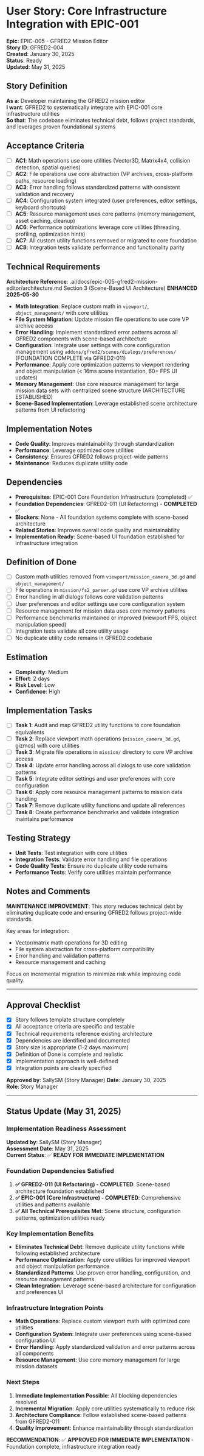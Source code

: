 # User Story: Core Infrastructure Integration with EPIC-001

**Epic**: EPIC-005 - GFRED2 Mission Editor  
**Story ID**: GFRED2-004  
**Created**: January 30, 2025  
**Status**: Ready  
**Updated**: May 31, 2025

## Story Definition
**As a**: Developer maintaining the GFRED2 mission editor  
**I want**: GFRED2 to systematically integrate with EPIC-001 core infrastructure utilities  
**So that**: The codebase eliminates technical debt, follows project standards, and leverages proven foundational systems

## Acceptance Criteria
- [ ] **AC1**: Math operations use core utilities (Vector3D, Matrix4x4, collision detection, spatial queries)
- [ ] **AC2**: File operations use core abstraction (VP archives, cross-platform paths, resource loading)
- [ ] **AC3**: Error handling follows standardized patterns with consistent validation and recovery
- [ ] **AC4**: Configuration system integrated (user preferences, editor settings, keyboard shortcuts)
- [ ] **AC5**: Resource management uses core patterns (memory management, asset caching, cleanup)
- [ ] **AC6**: Performance optimizations leverage core utilities (threading, profiling, optimization hints)
- [ ] **AC7**: All custom utility functions removed or migrated to core foundation
- [ ] **AC8**: Integration tests validate performance and functionality parity

## Technical Requirements
**Architecture Reference**: .ai/docs/epic-005-gfred2-mission-editor/architecture.md Section 3 (Scene-Based UI Architecture) **ENHANCED 2025-05-30**

- **Math Integration**: Replace custom math in `viewport/`, `object_management/` with core utilities
- **File System Migration**: Update mission file operations to use core VP archive access
- **Error Handling**: Implement standardized error patterns across all GFRED2 components with scene-based architecture
- **Configuration**: Integrate user settings with core configuration management using `addons/gfred2/scenes/dialogs/preferences/` (FOUNDATION COMPLETE via GFRED2-011)
- **Performance**: Apply core optimization patterns to viewport rendering and object manipulation (< 16ms scene instantiation, 60+ FPS UI updates)
- **Memory Management**: Use core resource management for large mission data sets with centralized scene structure (ARCHITECTURE ESTABLISHED)
- **Scene-Based Implementation**: Leverage established scene architecture patterns from UI refactoring

## Implementation Notes
- **Code Quality**: Improves maintainability through standardization
- **Performance**: Leverage optimized core utilities
- **Consistency**: Ensures GFRED2 follows project-wide patterns
- **Maintenance**: Reduces duplicate utility code

## Dependencies
- **Prerequisites**: EPIC-001 Core Foundation Infrastructure (completed) ✅  
- **Foundation Dependencies**: GFRED2-011 (UI Refactoring) - **COMPLETED** ✅  
- **Blockers**: None - All foundation systems complete with scene-based architecture  
- **Related Stories**: Improves overall code quality and maintainability  
- **Implementation Ready**: Scene-based UI foundation established for infrastructure integration

## Definition of Done
- [ ] Custom math utilities removed from `viewport/mission_camera_3d.gd` and `object_management/`
- [ ] File operations in `mission/fs2_parser.gd` use core VP archive utilities
- [ ] Error handling in all dialogs follows core validation patterns
- [ ] User preferences and editor settings use core configuration system
- [ ] Resource management for mission data uses core memory patterns
- [ ] Performance benchmarks maintained or improved (viewport FPS, object manipulation speed)
- [ ] Integration tests validate all core utility usage
- [ ] No duplicate utility code remains in GFRED2 codebase

## Estimation
- **Complexity**: Medium
- **Effort**: 2 days
- **Risk Level**: Low
- **Confidence**: High

## Implementation Tasks
- [ ] **Task 1**: Audit and map GFRED2 utility functions to core foundation equivalents
- [ ] **Task 2**: Replace viewport math operations (`mission_camera_3d.gd`, gizmos) with core utilities
- [ ] **Task 3**: Migrate file operations in `mission/` directory to core VP archive access
- [ ] **Task 4**: Update error handling across all dialogs to use core validation patterns
- [ ] **Task 5**: Integrate editor settings and user preferences with core configuration
- [ ] **Task 6**: Apply core resource management patterns to mission data handling
- [ ] **Task 7**: Remove duplicate utility functions and update all references
- [ ] **Task 8**: Create performance benchmarks and validate integration maintains performance

## Testing Strategy
- **Unit Tests**: Test integration with core utilities
- **Integration Tests**: Validate error handling and file operations
- **Code Quality Tests**: Ensure no duplicate utility code remains
- **Performance Tests**: Verify core utilities maintain performance

## Notes and Comments
**MAINTENANCE IMPROVEMENT**: This story reduces technical debt by eliminating duplicate code and ensuring GFRED2 follows project-wide standards.

Key areas for integration:
- Vector/matrix math operations for 3D editing
- File system abstraction for cross-platform compatibility
- Error handling and validation patterns
- Resource management and caching

Focus on incremental migration to minimize risk while improving code quality.

---

## Approval Checklist
- [x] Story follows template structure completely
- [x] All acceptance criteria are specific and testable
- [x] Technical requirements reference existing architecture
- [x] Dependencies are identified and documented
- [x] Story size is appropriate (1-2 days maximum)
- [x] Definition of Done is complete and realistic
- [x] Implementation approach is well-defined
- [x] Integration points are clearly specified

**Approved by**: SallySM (Story Manager) **Date**: January 30, 2025  
**Role**: Story Manager

---

## Status Update (May 31, 2025)

### Implementation Readiness Assessment
**Updated by**: SallySM (Story Manager)  
**Assessment Date**: May 31, 2025  
**Current Status**: ✅ **READY FOR IMMEDIATE IMPLEMENTATION**

### Foundation Dependencies Satisfied
1. **✅ GFRED2-011 (UI Refactoring) - COMPLETED**: Scene-based architecture foundation established
2. **✅ EPIC-001 (Core Infrastructure) - COMPLETED**: Comprehensive utilities and patterns available
3. **✅ All Technical Prerequisites Met**: Scene structure, configuration patterns, optimization utilities ready

### Key Implementation Benefits
- **Eliminates Technical Debt**: Remove duplicate utility functions while following established architecture
- **Performance Optimization**: Apply core utilities for improved viewport and object manipulation performance
- **Standardized Patterns**: Use proven error handling, configuration, and resource management patterns
- **Clean Integration**: Leverage scene-based architecture for configuration and preferences UI

### Infrastructure Integration Points
- **Math Operations**: Replace custom viewport math with optimized core utilities
- **Configuration System**: Integrate user preferences using scene-based configuration UI
- **Error Handling**: Apply standardized validation and error patterns across all components
- **Resource Management**: Use core memory management for large mission datasets

### Next Steps
1. **Immediate Implementation Possible**: All blocking dependencies resolved
2. **Incremental Migration**: Apply core utilities systematically to reduce risk
3. **Architecture Compliance**: Follow established scene-based patterns from GFRED2-011
4. **Quality Improvement**: Enhance maintainability through standardization

**RECOMMENDATION**: ✅ **APPROVED FOR IMMEDIATE IMPLEMENTATION** - Foundation complete, infrastructure integration ready